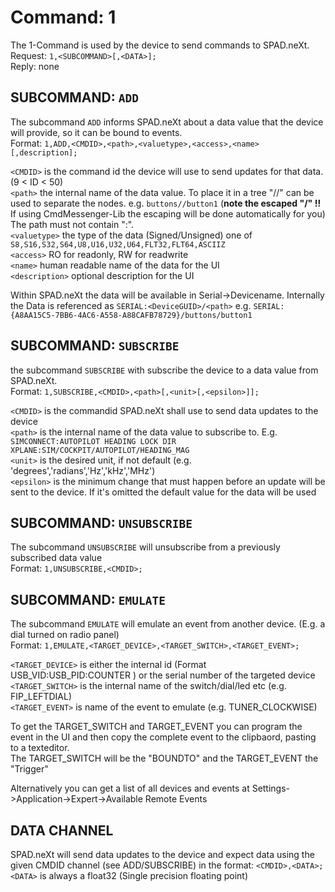 # Command: 1

The 1-Command is used by the device to send commands to SPAD.neXt.  
Request: `1,<SUBCOMMAND>[,<DATA>];`  
Reply: none

## SUBCOMMAND: `ADD`

The subcommand `ADD` informs SPAD.neXt about a data value that the device will provide, so it can be bound to events.  
Format: `1,ADD,<CMDID>,<path>,<valuetype>,<access>,<name>[,description];`

`<CMDID>` is the command id the device will use to send updates for that data. \(9 &lt; ID &lt; 50\)  
`<path>` the internal name of the data value. To place it in a tree "//" can be used to separate the nodes. e.g. `buttons//button1` \(**note the escaped "/" !!** If using CmdMessenger-Lib the escaping will be done automatically for you\) The path must not contain ":".  
`<valuetype>` the type of the data \(Signed/Unsigned\) one of `S8,S16,S32,S64,U8,U16,U32,U64,FLT32,FLT64,ASCIIZ`  
`<access>` RO for readonly, RW for readwrite  
`<name>` human readable name of the data for the UI  
`<description>` optional description for the UI

Within SPAD.neXt the data will be available in Serial-&gt;Devicename. Internally the Data is referenced as `SERIAL:<DeviceGUID>/<path>` e.g. `SERIAL:{A8AA15C5-7BB6-4AC6-A558-A88CAFB78729}/buttons/button1`

## SUBCOMMAND: `SUBSCRIBE`

the subcommand `SUBSCRIBE` with subscribe the device to a data value from SPAD.neXt.  
Format: `1,SUBSCRIBE,<CMDID>,<path>[,<unit>[,<epsilon>]];`

`<CMDID>` is the commandid SPAD.neXt shall use to send data updates to the device  
`<path>` is the internal name of the data value to subscribe to. E.g. `SIMCONNECT:AUTOPILOT HEADING LOCK DIR` `XPLANE:SIM/COCKPIT/AUTOPILOT/HEADING_MAG`  
`<unit>` is the desired unit, if not default \(e.g. 'degrees','radians','Hz','kHz','MHz'\)  
`<epsilon>` is the minimum change that must happen before an update will be sent to the device. If it's omitted the default value for the data will be used

## SUBCOMMAND: `UNSUBSCRIBE`

The subcommand `UNSUBSCRIBE` will unsubscribe from a previously subscribed data value  
Format: `1,UNSUBSCRIBE,<CMDID>;`

## SUBCOMMAND: `EMULATE`

The subcommand `EMULATE` will emulate an event from another device. \(E.g. a dial turned on radio panel\)  
Format: `1,EMULATE,<TARGET_DEVICE>,<TARGET_SWITCH>,<TARGET_EVENT>;`

`<TARGET_DEVICE>` is either the internal id \(Format USB\_VID:USB\_PID:COUNTER \) or the serial number of the targeted device  
`<TARGET_SWITCH>` is the internal name of the switch/dial/led etc \(e.g. FIP\_LEFTDIAL\)  
`<TARGET_EVENT>` is name of the event to emulate \(e.g. TUNER\_CLOCKWISE\)

To get the TARGET\_SWITCH and TARGET\_EVENT you can program the event in the UI and then copy the complete event to the clipbaord, pasting to a texteditor.  
The TARGET\_SWITCH will be the "BOUNDTO" and the TARGET\_EVENT the "Trigger"

Alternatively you can get a list of all devices and events at Settings-&gt;Application-&gt;Expert-&gt;Available Remote Events

## DATA CHANNEL

SPAD.neXt will send data updates to the device and expect data using the given CMDID channel \(see ADD/SUBSCRIBE\) in the format: `<CMDID>,<DATA>;` `<DATA>` is always a float32 \(Single precision floating point\)


